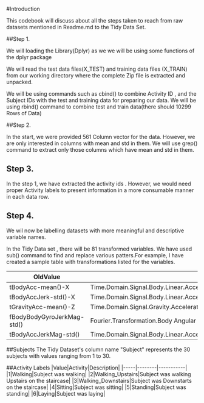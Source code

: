 #Introduction

This codebook will discuss about all the steps taken to reach from raw datasets mentioned in Readme.md to the Tidy Data Set.


##Step 1.

We will loading the Library(Dplyr) as we we will be using some functions of the dplyr package

We will read the test data files(X_TEST) and training data files (X_TRAIN) from our working directory where the complete Zip file is extracted and unpacked.

We will be using commands such as cbind() to combine Activity ID , and the Subject IDs with the test and training data for preparing our data. We will be using rbind() command to combine test and train data(there should 10299 Rows of Data)

##Step 2.

In the start, we were provided 561 Column vector for the data. However, we are only interested in columns with mean and std in them. We will use grep() command to extract only those columns which have mean and std in them. 

## Step 3.

In the step 1, we have extracted the activity ids . However, we would need proper Activity labels to present information in a more consumable manner in each data row.

## Step 4.

We wil now be labelling datasets with more meaningful and descriptive variable names.

In the Tidy Data set , there will be 81 transformed variables. We have used sub() command to find and replace various patters.For example, I have created a sample table with transformations listed for the variables. 

|OldValue|NewValue|
|--------|--------|
|tBodyAcc-mean()-X|Time.Domain.Signal.Body.Linear.Acceleration.Average.Value.along.X.axis.of.Smartphone|
|tBodyAccJerk-std()-X|Time.Domain.Signal.Body.Linear.Acceleration.JerkStandard.Deviation.along.X.axis.of.Smartphone|
|tGravityAcc-mean()-Z|Time.Domain.Signal.Gravity.Acceleration.Average.Value.along.Z.axis.of.Smartphone|
|fBodyBodyGyroJerkMag-std()|Fourier.Transformation.Body Angular Velocity MagnitudeStandard.Deviation|
|tBodyAccJerkMag-std()|Time.Domain.Signal.Body.Linear.Acceleration.JerkMagStandard.Deviation|



##Subjects
The Tidy Dataset's column name "Subject" represents the 30 subjects with values ranging from 1 to 30. 

##Activity Labels
|Value|Activity|Description|
|-----|--------|-----------|
|1|Walking|Subject was walking|
|2|Walking_Upstairs|Subject was walking Upstairs on the staircase|
|3|Walking_Downstairs|Subject was Downstarts on the staircase|
|4|Sitting|Subject was sitting|
|5|Standing|Subject was standing|
|6|Laying|Subject was laying|

